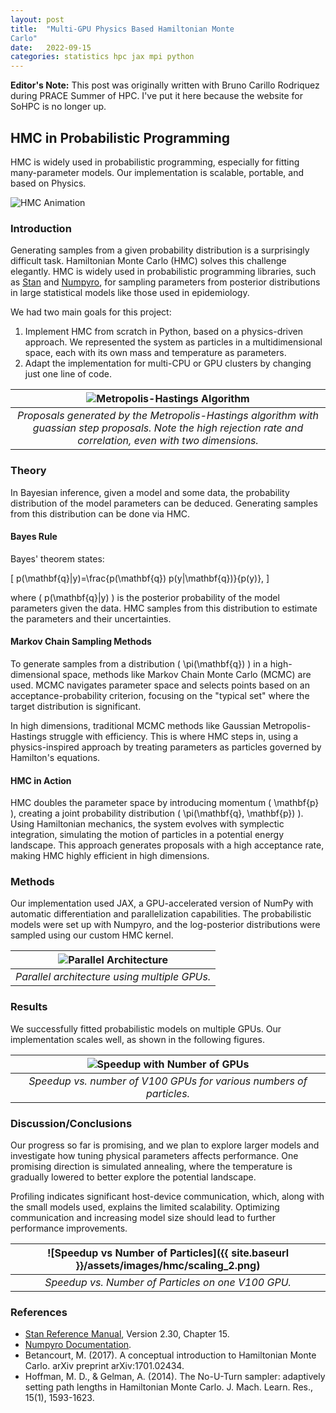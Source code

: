 ```yaml
---
layout: post
title:  "Multi-GPU Physics Based Hamiltonian Monte
Carlo"
date:   2022-09-15
categories: statistics hpc jax mpi python
---
```


<div class="editors-note">
    <strong>Editor's Note:</strong> This post was originally written with Bruno Carillo Rodriquez during PRACE Summer of HPC. I've put it here because the website for SoHPC is no longer up.
</div>

## HMC in Probabilistic Programming

HMC is widely used in probabilistic programming, especially for fitting many-parameter models. Our implementation is scalable, portable, and based on Physics.

![HMC Animation]({{site.baseurl}}/assets/images/hmc/HMC.gif)

### Introduction

Generating samples from a given probability distribution is a surprisingly difficult task. Hamiltonian Monte Carlo (HMC) solves this challenge elegantly. HMC is widely used in probabilistic programming libraries, such as [Stan](https://mc-stan.org/docs/reference-manual/index.html) and [Numpyro](https://num.pyro.ai/en/stable/mcmc.html), for sampling parameters from posterior distributions in large statistical models like those used in epidemiology.

We had two main goals for this project:
1. Implement HMC from scratch in Python, based on a physics-driven approach. We represented the system as particles in a multidimensional space, each with its own mass and temperature as parameters.
2. Adapt the implementation for multi-CPU or GPU clusters by changing just one line of code.

| ![Metropolis-Hastings Algorithm]({{site.baseurl}}/assets/images/hmc/metropolis-hastings.gif) |
|:--:| 
| *Proposals generated by the Metropolis-Hastings algorithm with guassian step proposals. Note the high rejection rate and correlation, even with two dimensions.* |

### Theory

In Bayesian inference, given a model and some data, the probability distribution of the model parameters can be deduced. Generating samples from this distribution can be done via HMC.

#### Bayes Rule

Bayes' theorem states:

\[
p(\mathbf{q}|y)=\frac{p(\mathbf{q}) p(y|\mathbf{q})}{p(y)},
\]

where \( p(\mathbf{q}|y) \) is the posterior probability of the model parameters given the data. HMC samples from this distribution to estimate the parameters and their uncertainties.

#### Markov Chain Sampling Methods

To generate samples from a distribution \( \pi(\mathbf{q}) \) in a high-dimensional space, methods like Markov Chain Monte Carlo (MCMC) are used. MCMC navigates parameter space and selects points based on an acceptance-probability criterion, focusing on the "typical set" where the target distribution is significant.

In high dimensions, traditional MCMC methods like Gaussian Metropolis-Hastings struggle with efficiency. This is where HMC steps in, using a physics-inspired approach by treating parameters as particles governed by Hamilton's equations.

#### HMC in Action

HMC doubles the parameter space by introducing momentum \( \mathbf{p} \), creating a joint probability distribution \( \pi(\mathbf{q}, \mathbf{p}) \). Using Hamiltonian mechanics, the system evolves with symplectic integration, simulating the motion of particles in a potential energy landscape. This approach generates proposals with a high acceptance rate, making HMC highly efficient in high dimensions.

### Methods

Our implementation used JAX, a GPU-accelerated version of NumPy with automatic differentiation and parallelization capabilities. The probabilistic models were set up with Numpyro, and the log-posterior distributions were sampled using our custom HMC kernel.

| ![Parallel Architecture]({{site.baseurl}}/assets/images/hmc/flow.png) | 
|:--:| 
| *Parallel architecture using multiple GPUs.* |

### Results

We successfully fitted probabilistic models on multiple GPUs. Our implementation scales well, as shown in the following figures.

| ![Speedup with Number of GPUs]({{site.baseurl}}/assets/images/hmc/speedup.png) |
|:--:| 
| *Speedup vs. number of V100 GPUs for various numbers of particles.* |


### Discussion/Conclusions

Our progress so far is promising, and we plan to explore larger models and investigate how tuning physical parameters affects performance. One promising direction is simulated annealing, where the temperature is gradually lowered to better explore the potential landscape.

Profiling indicates significant host-device communication, which, along with the small models used, explains the limited scalability. Optimizing communication and increasing model size should lead to further performance improvements.

| ![Speedup vs Number of Particles]({{ site.baseurl }}/assets/images/hmc/scaling_2.png) |
|:--:| 
| *Speedup vs. Number of Particles on one V100 GPU.* |

### References

- [Stan Reference Manual](https://mc-stan.org/docs/reference-manual/index.html), Version 2.30, Chapter 15.
- [Numpyro Documentation](https://num.pyro.ai/en/stable/mcmc.html).
- Betancourt, M. (2017). A conceptual introduction to Hamiltonian Monte Carlo. arXiv preprint arXiv:1701.02434.
- Hoffman, M. D., & Gelman, A. (2014). The No-U-Turn sampler: adaptively setting path lengths in Hamiltonian Monte Carlo. J. Mach. Learn. Res., 15(1), 1593-1623.
